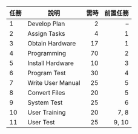 | 任務 | 說明    | 需時  | 前置任務  |
|----------|---------------------------|-------------:|-------------------------:|
| 1        | Develop Plan              | 2            | –                        |
| 2        | Assign Tasks              | 4            | 1                        |
| 3        | Obtain Hardware           | 17           | 1                        |
| 4        | Programming               | 70           | 2                        |
| 5        | Install Hardware          | 10           | 3                        |
| 6        | Program Test              | 30           | 4                        |
| 7        | Write User Manual         | 25           | 5                        |
| 8        | Convert Files             | 20           | 5                        |
| 9        | System Test               | 25           | 6                        |
| 10       | User Training             | 20           | 7, 8                     |
| 11       | User Test                 | 25           | 9, 10                   |
